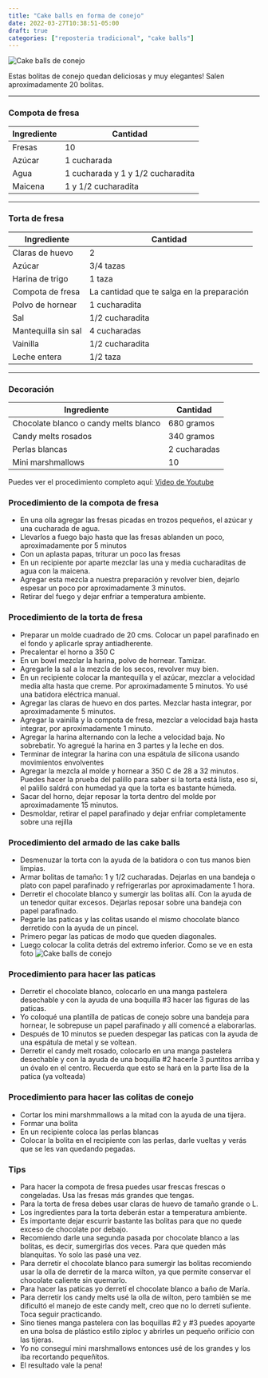 ```yaml
---
title: "Cake balls en forma de conejo"
date: 2022-03-27T10:38:51-05:00
draft: true
categories: ["reposteria tradicional", "cake balls"]
---
```

![Cake balls de conejo](../../images/cake_balls_conejo.jpg)

Estas bolitas de conejo quedan deliciosas y muy elegantes! Salen aproximadamente 20 bolitas.
___
### Compota de fresa 

| Ingrediente | Cantidad |
| ----------- | ----------- |
| Fresas | 10 |
| Azúcar | 1 cucharada |
| Agua | 1 cucharada y 1 y 1/2 cucharadita|
| Maicena | 1 y 1/2 cucharadita | 
___

### Torta de fresa

| Ingrediente | Cantidad |
| ----------- | ----------- |
| Claras de huevo | 2|
| Azúcar | 3/4 tazas |
| Harina de trigo | 1 taza |
| Compota de fresa | La cantidad que te salga en la preparación |
| Polvo de hornear | 1 cucharadita |
| Sal | 1/2 cucharadita |
| Mantequilla sin sal | 4 cucharadas |
| Vainilla | 1/2 cucharadita |
| Leche entera | 1/2 taza |

___

### Decoración

| Ingrediente | Cantidad |
| ----------- | ----------- |
| Chocolate blanco o candy melts blanco | 680 gramos|
| Candy melts rosados | 340 gramos |
| Perlas blancas | 2 cucharadas |
| Mini marshmallows | 10 |


Puedes ver el procedimiento completo aquí: [Video de Youtube](https://youtu.be/l5LTyjtkVYM)

### Procedimiento de la compota de fresa
- En una olla agregar las fresas picadas en trozos pequeños, el azúcar y una cucharada de agua. 
- Llevarlos a fuego bajo hasta que las fresas ablanden un poco, aproximadamente por 5 minutos
- Con un aplasta papas, triturar un poco las fresas
- En un recipiente por aparte mezclar las una y media cucharaditas de agua con la maicena.
- Agregar esta mezcla a nuestra preparación y revolver bien, dejarlo espesar un poco por aproximadamente 3 minutos.
- Retirar del fuego y dejar enfriar a temperatura ambiente.

### Procedimiento de la torta de fresa

- Preparar un molde cuadrado de 20 cms. Colocar un papel parafinado en el fondo y aplicarle spray antiadherente.
- Precalentar el horno a 350 C
- En un bowl mezclar la harina, polvo de hornear. Tamizar.
- Agregarle la sal a la mezcla de los secos, revolver muy bien.
- En un recipiente colocar la mantequilla y el azúcar, mezclar a velocidad media alta hasta que creme. Por aproximadamente 5 minutos. Yo usé una batidora eléctrica manual.
- Agregar las claras de huevo en dos partes. Mezclar hasta integrar, por aproximadamente 5 minutos. 
- Agregar la vainilla y la compota de fresa, mezclar a velocidad baja hasta integrar, por aproximadamente 1 minuto.
- Agregar la harina alternando con la leche a velocidad baja. No sobrebatir. Yo agregué la harina en 3 partes y la leche en dos. 
- Terminar de integrar la harina con una espátula de silicona usando movimientos envolventes
- Agregar la mezcla al molde y hornear a 350 C de 28 a 32 minutos. Puedes hacer la prueba del palillo para saber si la torta está lista, eso si, el palillo saldrá con humedad ya que la torta es bastante húmeda. 
- Sacar del horno, dejar reposar la torta dentro del molde por aproximadamente 15 minutos.
- Desmoldar, retirar el papel parafinado y dejar enfriar completamente sobre una rejilla

### Procedimiento del armado de las cake balls

- Desmenuzar la torta con la ayuda de la batidora o con tus manos bien limpias.
- Armar bolitas de tamaño: 1 y 1/2 cucharadas. Dejarlas en una bandeja o plato con papel parafinado y refrigerarlas por aproximadamente 1 hora.
- Derretir el chocolate blanco y sumergir las bolitas allí. Con la ayuda de un tenedor quitar excesos. Dejarlas reposar sobre una bandeja con papel parafinado. 
- Pegarle las paticas y las colitas usando el mismo chocolate blanco derretido con la ayuda de un pincel.
- Primero pegar las paticas de modo que queden diagonales. 
- Luego colocar la colita detrás del extremo inferior. Como se ve en esta foto ![Cake balls de conejo](../../images/conejo.jpg)
 

### Procedimiento para hacer las paticas

- Derretir el chocolate blanco, colocarlo en una manga pastelera desechable y con la ayuda de una boquilla #3 hacer las figuras de las paticas.
- Yo coloqué una plantilla de paticas de conejo sobre una bandeja para hornear, le sobrepuse un papel parafinado y allí comencé a elaborarlas.
- Después de 10 minutos se pueden despegar las paticas con la ayuda de una espátula de metal y se voltean. 
- Derretir el candy melt rosado, colocarlo en una manga pastelera desechable y con la ayuda de una boquilla #2 hacerle 3 puntitos arriba y un óvalo en el centro. Recuerda que esto se hará en la parte lisa de la patica (ya volteada)

### Procedimiento para hacer las colitas de conejo

- Cortar los mini marshmmallows a la mitad con la ayuda de una tijera.
- Formar una bolita
- En un recipiente coloca las perlas blancas
- Colocar la bolita en el recipiente con las perlas, darle vueltas y verás que se les van quedando pegadas. 

### Tips 
- Para hacer la compota de fresa puedes usar frescas frescas o congeladas. Usa las fresas más grandes que tengas.
- Para la torta de fresa debes usar claras de huevo de tamaño grande o L.
- Los ingredientes para la torta deberán estar a temperatura ambiente.
- Es importante dejar escurrir bastante las bolitas para que no quede exceso de chocolate por debajo.
- Recomiendo darle una segunda pasada por chocolate blanco a las bolitas, es decir, sumergirlas dos veces. Para que queden más blanquitas. Yo solo las pasé una vez.
- Para derretir el chocolate blanco para sumergir las bolitas recomiendo usar la olla de derretir de la marca wilton, ya que permite conservar el chocolate caliente sin quemarlo. 
- Para hacer las paticas yo derretí el chocolate blanco a baño de María. 
- Para derretir los candy melts usé la olla de wilton, pero también se me dificultó el manejo de este candy melt, creo que no lo derretí sufiente. Toca seguir practicando.
- Sino tienes manga pastelera con las boquillas #2 y #3 puedes apoyarte en una bolsa de plástico estilo ziploc y abrirles un pequeño orificio con las tijeras.
- Yo no conseguí mini marshmallows entonces usé de los grandes y los iba recortando pequeñitos. 
- El resultado vale la pena!
 


